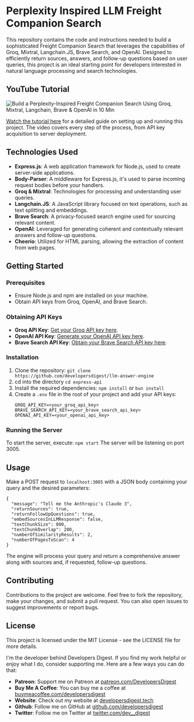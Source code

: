 # Perplexity Inspired LLM Freight Companion Search

This repository contains the code and instructions needed to build a sophisticated Freight Companion Search that leverages the capabilities of Groq, Mixtral, Langchain.JS, Brave Search, and OpenAI. Designed to efficiently return sources, answers, and follow-up questions based on user queries, this project is an ideal starting point for developers interested in natural language processing and search technologies.

## YouTube Tutorial

![Build a Perplexity-Inspired Freight Companion Search Using Groq, Mixtral, Langchain, Brave & OpenAI in 10 Min](https://img.youtube.com/vi/43ZCeBTcsS8/0.jpg)

[Watch the tutorial here](https://youtu.be/43ZCeBTcsS8) for a detailed guide on setting up and running this project. The video covers every step of the process, from API key acquisition to server deployment.

## Technologies Used

- **Express.js**: A web application framework for Node.js, used to create server-side applications.
- **Body-Parser**: A middleware for Express.js, it's used to parse incoming request bodies before your handlers.
- **Groq & Mixtral**: Technologies for processing and understanding user queries.
- **Langchain.JS**: A JavaScript library focused on text operations, such as text splitting and embeddings.
- **Brave Search**: A privacy-focused search engine used for sourcing relevant content.
- **OpenAI**: Leveraged for generating coherent and contextually relevant answers and follow-up questions.
- **Cheerio**: Utilized for HTML parsing, allowing the extraction of content from web pages.

## Getting Started

### Prerequisites

- Ensure Node.js and npm are installed on your machine.
- Obtain API keys from Groq, OpenAI, and Brave Search.

### Obtaining API Keys

- **Groq API Key**: [Get your Groq API key here](https://console.groq.com/playground).
- **OpenAI API Key**: [Generate your OpenAI API key here](https://platform.openai.com/api-keys).
- **Brave Search API Key**: [Obtain your Brave Search API key here](https://api.search.brave.com/app/dashboard).

### Installation

1. Clone the repository:
    ```git clone https://github.com/developersdigest/llm-answer-engine```
2. cd into the directory
    ```cd express-api```
3. Install the required dependencies:
    ```npm install```
    or 
     ```bun install```
4. Create a `.env` file in the root of your project and add your API keys:
    ```
    GROQ_API_KEY=<your_groq_api_key>
    BRAVE_SEARCH_API_KEY=<your_brave_search_api_key>
    OPENAI_API_KEY=<your_openai_api_key>
    ```

### Running the Server

To start the server, execute:
```npm start```
The server will be listening on port 3005.

## Usage

Make a POST request to `localhost:3005` with a JSON body containing your query and the desired parameters:

```
{
  "message": "Tell me the Anthropic's Claude 3",
  "returnSources": true,
  "returnFollowUpQuestions": true,
  "embedSourcesInLLMResponse": false,
  "textChunkSize": 800,
  "textChunkOverlap": 200,
  "numberOfSimilarityResults": 2,
  "numberOfPagesToScan": 4
}
```

The engine will process your query and return a comprehensive answer along with sources and, if requested, follow-up questions.


## Contributing

Contributions to the project are welcome. Feel free to fork the repository, make your changes, and submit a pull request. You can also open issues to suggest improvements or report bugs.

## License

This project is licensed under the MIT License - see the LICENSE file for more details.

I'm the developer behind Developers Digest. If you find my work helpful or enjoy what I do, consider supporting me. Here are a few ways you can do that:

- **Patreon**: Support me on Patreon at [patreon.com/DevelopersDigest](https://www.patreon.com/DevelopersDigest)
- **Buy Me A Coffee**: You can buy me a coffee at [buymeacoffee.com/developersdigest](https://www.buymeacoffee.com/developersdigest)
- **Website**: Check out my website at [developersdigest.tech](https://developersdigest.tech)
- **Github**: Follow me on GitHub at [github.com/developersdigest](https://github.com/developersdigest)
- **Twitter**: Follow me on Twitter at [twitter.com/dev__digest](https://twitter.com/dev__digest)